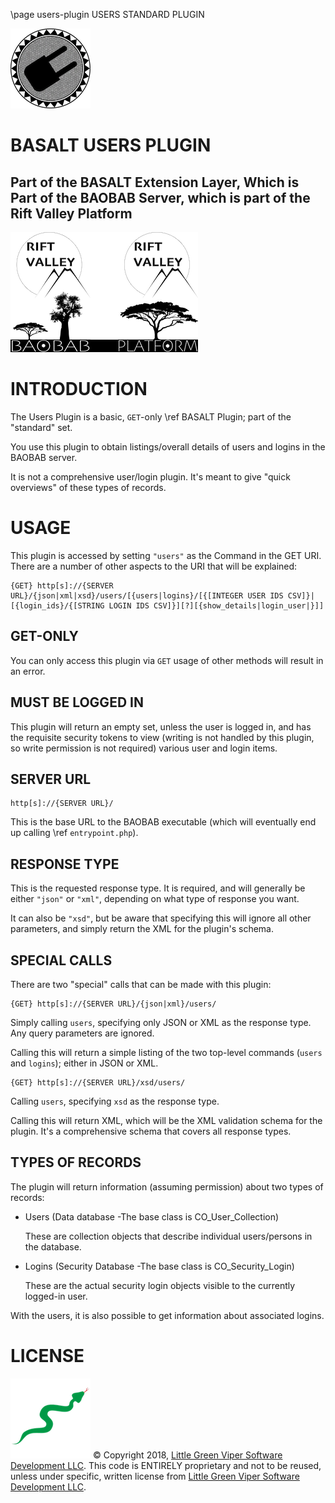 \page users-plugin USERS STANDARD PLUGIN

![USERS PLUGIN](images/BASALT-PLUGIN.png)

BASALT USERS PLUGIN
===================

Part of the BASALT Extension Layer, Which is Part of the BAOBAB Server, which is part of the Rift Valley Platform
-----------------------------------------------------------------------------------------------------------------
![BAOBAB Server and The Rift Valley Platform](images/BothLogos.png)

INTRODUCTION
============

The Users Plugin is a basic, `GET`-only \ref BASALT Plugin; part of the "standard" set.

You use this plugin to obtain listings/overall details of users and logins in the BAOBAB server.

It is not a comprehensive user/login plugin. It's meant to give "quick overviews" of these types of records.

USAGE
=====

This plugin is accessed by setting `"users"` as the Command in the GET URI. There are a number of other aspects to the URI that will be explained:

    {GET} http[s]://{SERVER URL}/{json|xml|xsd}/users/[{users|logins}/[{[INTEGER USER IDS CSV]}|[{login_ids}/{[STRING LOGIN IDS CSV]}][?][{show_details|login_user|}]]

GET-ONLY
--------

You can only access this plugin via `GET` usage of other methods will result in an error.

MUST BE LOGGED IN
-----------------

This plugin will return an empty set, unless the user is logged in, and has the requisite security tokens to view (writing is not handled by this plugin, so write permission is not required) various user and login items.

SERVER URL
----------

    http[s]://{SERVER URL}/
    
This is the base URL to the BAOBAB executable (which will eventually end up calling \ref `entrypoint.php`).

RESPONSE TYPE
-------------

This is the requested response type. It is required, and will generally be either `"json"` or `"xml"`, depending on what type of response you want.

It can also be `"xsd"`, but be aware that specifying this will ignore all other parameters, and simply return the XML for the plugin's schema.

SPECIAL CALLS
-------------

There are two "special" calls that can be made with this plugin:

    {GET} http[s]://{SERVER URL}/{json|xml}/users/
    
Simply calling `users`, specifying only JSON or XML as the response type. Any query parameters are ignored.
    
Calling this will return a simple listing of the two top-level commands (`users` and `logins`); either in JSON or XML.
    
    {GET} http[s]://{SERVER URL}/xsd/users/
    
Calling `users`, specifying `xsd` as the response type.

Calling this will return XML, which will be the XML validation schema for the plugin. It's a comprehensive schema that covers all response types.
    
TYPES OF RECORDS
----------------

The plugin will return information (assuming permission) about two types of records:

- Users (Data database -The base class is CO_User_Collection)

    These are collection objects that describe individual users/persons in the database.
    
- Logins (Security Database -The base class is CO_Security_Login)

    These are the actual security login objects visible to the currently logged-in user.

With the users, it is also possible to get information about associated logins.

LICENSE
=======

![Little Green Viper Software Development LLC](images/viper.png)
© Copyright 2018, [Little Green Viper Software Development LLC](https://littlegreenviper.com).
This code is ENTIRELY proprietary and not to be reused, unless under specific, written license from [Little Green Viper Software Development LLC](https://littlegreenviper.com).
